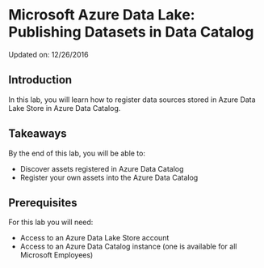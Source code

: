 # Microsoft Azure Data Lake: Publishing Datasets in Data Catalog
Updated on: 12/26/2016
## Introduction
In this lab, you will learn how to register data sources stored in Azure Data Lake Store in Azure Data Catalog.
## Takeaways
By the end of this lab, you will be able to:
* Discover assets registered in Azure Data Catalog
* Register your own assets into the Azure Data Catalog
##  Prerequisites
 For this lab you will need:
 *  Access to an Azure Data Lake Store account
 *  Access to an Azure Data Catalog instance (one is available for all Microsoft Employees)
